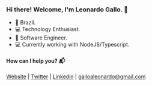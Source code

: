 ### Hi there! Welcome, I'm Leonardo Gallo. 👋

- :pushpin: Brazil.
- :computer: Technology Enthusiast.
- :rocket: Software Engineer.
- :computer: Currently working with NodeJS/Typescript.

#### How can I help you? :mailbox_with_mail:
[Website](https://galloaleonardo.dev) | [Twitter](https://twitter.com/galloaleonardo) | [Linkedin](https://www.linkedin.com/in/galloaleonardo/) | galloaleonardo@gmail.com
